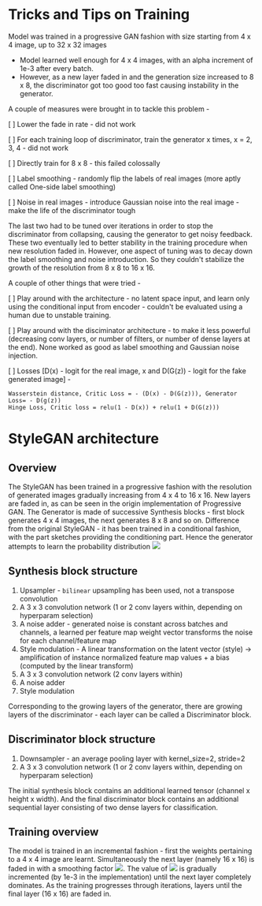 # Tricks and Tips on Training

Model was trained in a progressive GAN fashion with size starting from 4 x 4 image, up to 32 x 32 images

- Model learned well enough for 4 x 4 images, with an alpha increment of 1e-3 after every batch.
- However, as a new layer faded in and the generation size increased to 8 x 8, the discriminator got too good too fast causing instability in the generator.

A couple of measures were brought in to tackle this problem - 

[ ] Lower the fade in rate - did not work

[ ] For each training loop of discriminator, train the generator x times, x = 2, 3, 4 - did not work

[ ] Directly train for 8 x 8 - this failed colossally

[ ] Label smoothing - randomly flip the labels of real images (more aptly called One-side label smoothing)

[ ] Noise in real images - introduce Gaussian noise into the real image - make the life of the discriminator tough

The last two had to be tuned over iterations in order to stop the discriminator from collapsing, causing the generator to get noisy feedback. These two eventually led
to better stability in the training procedure when new resolution faded in. However, one aspect of tuning was to decay down the label smoothing and noise introduction.
So they couldn't stabilize the growth of the resolution from 8 x 8 to 16 x 16.

A couple of other things that were tried - 

[ ] Play around with the architecture - no latent space input, and learn only using the conditional input from encoder - couldn't be evaluated 
using a human due to unstable training.

[ ] Play around with the disciminator architecture - to make it less powerful (decreasing conv layers, or number of filters, or number of dense layers at the end).
None worked as good as label smoothing and Gaussian noise injection.

[ ] Losses [D(x) - logit for the real image, x and D(G(z)) - logit for the fake generated image] -

    Wasserstein distance, Critic Loss = - (D(x) - D(G(z))), Generator Loss= - D(g(z))
    Hinge Loss, Critic loss = relu(1 - D(x)) + relu(1 + D(G(z)))
   
   
 # StyleGAN architecture
 
## Overview
 The StyleGAN has been trained in a progressive fashion with the resolution of generated images gradually increasing from 4 x 4 to 16 x 16. New layers are faded in, as can be seen in the origin implementation of Progressive GAN. The Generator is made of successive Synthesis blocks - first block generates 4 x 4 images, the next generates 8 x 8 and so on. Difference from the original StyleGAN - it has been trained in a conditional fashion, with the part sketches providing the conditioning part. Hence the generator attempts to learn the probability distribution <img src="https://render.githubusercontent.com/render/math?math=P(part | partial\_sketch)">
 
## Synthesis block structure

1. Upsampler - `bilinear` upsampling has been used, not a transpose convolution
2. A 3 x 3 convolution network (1 or 2 conv layers within, depending on hyperparam selection)
3. A noise adder - generated noise is constant across batches and channels, a learned per feature map weight vector transforms the noise for each channel/feature map
4. Style modulation - A linear transformation on the latent vector (style) -> amplification of instance normalized feature map values + a bias (computed by the linear transform)
5. A 3 x 3 convolution network (2 conv layers within)
6. A noise adder
7. Style modulation

Corresponding to the growing layers of the generator, there are growing layers of the discriminator - each layer can be called a Discriminator block.

## Discriminator block structure

1. Downsampler - an average pooling layer with kernel_size=2, stride=2
2. A 3 x 3 convolution network (1 or 2 conv layers within, depending on hyperparam selection)

The initial synthesis block contains an additional learned tensor (channel x height x width). And the final discriminator block contains an additional sequential layer consisting of two dense layers for classification.

## Training overview

The model is trained in an incremental fashion - first the weights pertaining to a 4 x 4 image are learnt. Simultaneously the next layer (namely 16 x 16) is faded in with a smoothing factor <img src="https://render.githubusercontent.com/render/math?math=alpha">. The value of  <img src="https://render.githubusercontent.com/render/math?math=alpha"> is gradually incremented (by 1e-3 in the implementation) until the next layer completely dominates. As the training progresses through iterations, layers until the final layer (16 x 16) are faded in.

